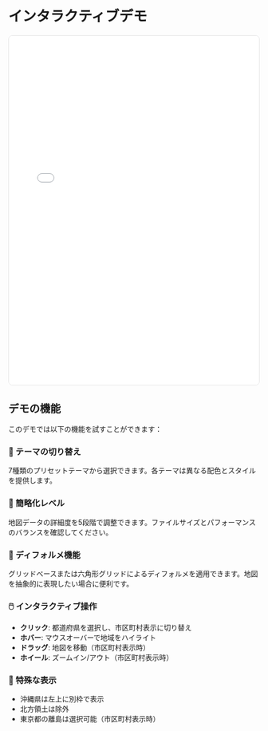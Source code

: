 # インタラクティブデモ

<style>
  .demo-container {
    margin: 20px 0;
    border: 1px solid #e2e2e3;
    border-radius: 8px;
    overflow: hidden;
    height: 700px;
  }
  .demo-container iframe {
    width: 100%;
    height: 100%;
    border: none;
  }
</style>

<div class="demo-container">
  <iframe src="./demo-interactive.html" title="Japan Map Selector Interactive Demo"></iframe>
</div>

## デモの機能

このデモでは以下の機能を試すことができます：

### 🎨 テーマの切り替え
7種類のプリセットテーマから選択できます。各テーマは異なる配色とスタイルを提供します。

### 📐 簡略化レベル
地図データの詳細度を5段階で調整できます。ファイルサイズとパフォーマンスのバランスを確認してください。

### 🔷 ディフォルメ機能
グリッドベースまたは六角形グリッドによるディフォルメを適用できます。地図を抽象的に表現したい場合に便利です。

### 🖱️ インタラクティブ操作
- **クリック**: 都道府県を選択し、市区町村表示に切り替え
- **ホバー**: マウスオーバーで地域をハイライト
- **ドラッグ**: 地図を移動（市区町村表示時）
- **ホイール**: ズームイン/アウト（市区町村表示時）

### 📍 特殊な表示
- 沖縄県は左上に別枠で表示
- 北方領土は除外
- 東京都の離島は選択可能（市区町村表示時）